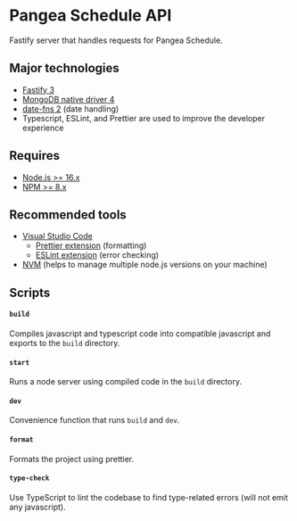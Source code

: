 # Pangea Schedule API

Fastify server that handles requests for Pangea Schedule.

## Major technologies

- [Fastify 3](https://www.fastify.io/)
- [MongoDB native driver 4](https://github.com/mongodb/node-mongodb-native)
- [date-fns 2](https://date-fns.org/) (date handling)
- Typescript, ESLint, and Prettier are used to improve the developer experience

## Requires

- [Node.js >= 16.x](https://nodejs.org/en/)
- [NPM >= 8.x](https://github.com/npm/cli)

## Recommended tools

- [Visual Studio Code](https://code.visualstudio.com/)
  - [Prettier extension](https://marketplace.visualstudio.com/items?itemName=esbenp.prettier-vscode) (formatting)
  - [ESLint extension](https://marketplace.visualstudio.com/items?itemName=dbaeumer.vscode-eslint) (error checking)
- [NVM](https://github.com/nvm-sh/nvm) (helps to manage multiple node.js versions on your machine)

## Scripts

#### `build`

Compiles javascript and typescript code into compatible javascript and exports to the `build` directory.

#### `start`

Runs a node server using compiled code in the `build` directory.

#### `dev`

Convenience function that runs `build` and `dev`.

#### `format`

Formats the project using prettier.

#### `type-check`

Use TypeScript to lint the codebase to find type-related errors (will not emit any javascript).
